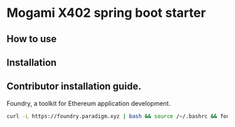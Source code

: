 # Mogami X402 spring boot starter

## How to use



## Installation

## Contributor installation guide.

Foundry, a toolkit for Ethereum application development.
```bash
curl -L https://foundry.paradigm.xyz | bash && source /~/.bashrc && foundryup
```